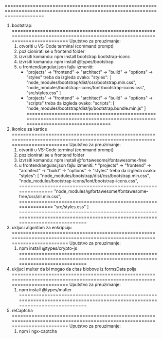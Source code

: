 ==========================================================================================================================
1) bootstrap: 
==========================================================================================================================
Uputstvo za preuzimanje:
	1) otvoriti u VS-Code terminal (command prompt)
	2) pozicionirati se u frontend folder
	3) izvrsiti komandu: npm install bootstrap bootstrap-icons
	4) izvrsiti komandu: npm install @types/bootstrap
	5) u frontend/angular.json fajlu izmeniti:
		* "projects" -> "frontend" -> "architect" -> "build" -> "options" -> "styles" treba da izgleda ovako:
			"styles": [
				"node_modules/bootstrap/dist/css/bootstrap.min.css",
				"node_modules/bootstrap-icons/font/bootstrap-icons.css",
				"src/styles.css"
            ]
		* "projects" -> "frontend" -> "architect" -> "build" -> "options" -> "scripts" treba da izgleda ovako:
			"scripts": [
				"node_modules/bootstrap/dist/js/bootstrap.bundle.min.js"
            ]
==========================================================================================================================
2) ikonice za kartice 
==========================================================================================================================
Uputstvo za preuzimanje:
	1) otvoriti u VS-Code terminal (command prompt)
	2) pozicionirati se u frontend folder
	3) izvrsiti komandu: npm install @fortawesome/fontawesome-free
	4) u frontend/angular.json fajlu izmeniti:
			* "projects" -> "frontend" -> "architect" -> "build" -> "options" -> "styles" treba da izgleda ovako:
			"styles": [
				"node_modules/bootstrap/dist/css/bootstrap.min.css",
				"node_modules/bootstrap-icons/font/bootstrap-icons.css",
				=============================================================
				"node_modules/@fortawesome/fontawesome-free/css/all.min.css",
				=============================================================
				"src/styles.css"
            ]
==========================================================================================================================
3) ukljuci algoritam za enkripciju
==========================================================================================================================
Uputstvo za preuzimanje:
	1) npm install @types/crypto-js
==========================================================================================================================
4) ukljuci multer da bi mogao da citas blobove iz formsData polja
==========================================================================================================================
Uputstvo za preuzimanje:
	1) npm install @types/multer
==========================================================================================================================
5) reCaptcha
==========================================================================================================================
Uputstvo za preuzimanje:
	1) npm i ngx-captcha


